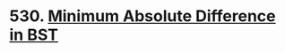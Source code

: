 # 530. [Minimum Absolute Difference in BST](https://leetcode.com/problems/minimum-absolute-difference-in-bst/)

[//]: # (TODO: copy this description)

[//]: # (TODO: create tests)

